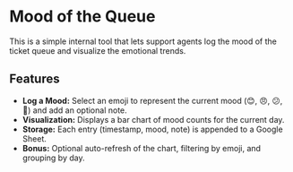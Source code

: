# Mood of the Queue

This is a simple internal tool that lets support agents log the mood of the ticket queue and visualize the emotional trends.

## Features

- **Log a Mood:** Select an emoji to represent the current mood (😊, 😠, 😕, 🎉) and add an optional note.
- **Visualization:** Displays a bar chart of mood counts for the current day.
- **Storage:** Each entry (timestamp, mood, note) is appended to a Google Sheet.
- **Bonus:** Optional auto-refresh of the chart, filtering by emoji, and grouping by day.

